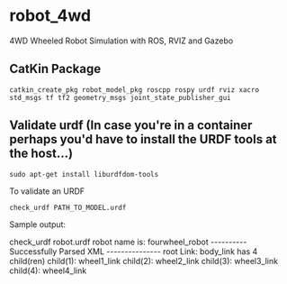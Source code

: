 # robot_4wd
4WD Wheeled Robot Simulation with ROS, RVIZ and Gazebo

## CatKin Package
```
catkin_create_pkg robot_model_pkg roscpp rospy urdf rviz xacro std_msgs tf tf2 geometry_msgs joint_state_publisher_gui
```

## Validate urdf (In case you're in a container perhaps you'd have to install the URDF tools at the host...)
```
sudo apt-get install liburdfdom-tools
```

To validate an URDF
```
check_urdf PATH_TO_MODEL.urdf
```

Sample output:

check_urdf robot.urdf
robot name is: fourwheel_robot
---------- Successfully Parsed XML ---------------
root Link: body_link has 4 child(ren)
    child(1):  wheel1_link
    child(2):  wheel2_link
    child(3):  wheel3_link
    child(4):  wheel4_link


